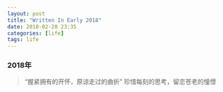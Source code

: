 ```yaml
---
layout: post
title: "Written In Early 2018"
date: 2018-02-28 23:35
categories: [life]
tags: life
---
```


### 2018年

> “握紧拥有的开怀，原谅走过的曲折”
> 珍惜每刻的思考，留恋苍老的憧憬
